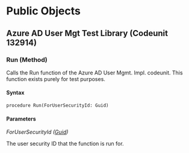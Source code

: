 # Public Objects
## Azure AD User Mgt Test Library (Codeunit 132914)
### Run (Method) <a name="Run"></a> 
    
 Calls the Run function of the Azure AD User Mgmt. Impl. codeunit. This function exists purely 
 for test purposes.
 

#### Syntax
```
procedure Run(ForUserSecurityId: Guid)
```
#### Parameters
*ForUserSecurityId ([Guid](https://docs.microsoft.com/en-us/dynamics365/business-central/dev-itpro/developer/methods-auto/guid/guid-data-type))* 

The user security ID that the function is run for.

